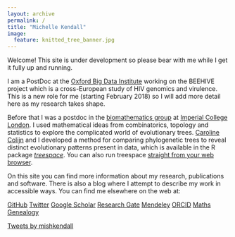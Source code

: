 ```yaml
---
layout: archive
permalink: /
title: "Michelle Kendall"
image:
  feature: knitted_tree_banner.jpg
---
```


Welcome! This site is under development so please bear with me while I get it fully up and running. 

I am a PostDoc at the <a href="https://www.bdi.ox.ac.uk/" target="_blank">Oxford Big Data Institute</a> working on the BEEHIVE project which is a cross-European study of HIV genomics and virulence.
This is a new role for me (starting February 2018) so I will add more detail here as my research takes shape.

Before that I was a postdoc in the <a href="http://www.imperial.ac.uk/biomathematics-group" target="_blank">biomathematics group</a> at <a href="https://www.imperial.ac.uk/" target="_blank">Imperial College London</a>. 
I used mathematical ideas from combinatorics, topology and statistics to explore the complicated world of evolutionary trees. 
<a href="http://www.imperial.ac.uk/people/c.colijn" target="_blank">Caroline Colijn</a> and I developed a method for comparing phylogenetic trees to reveal distinct evolutionary patterns present in data, which is available in the R package <a href="https://cran.rstudio.com/web/packages/treespace/index.html" target="_blank">*treespace*</a>. 
You can also run treespace <a href="http://shiny.imperial-stats-experimental.co.uk/users/mlkendal/treespace/" target="_blank">straight from your web browser</a>.

On this site you can find more information about my research, publications and software. 
There is also a blog where I attempt to describe my work in accessible ways. 
You can find me elsewhere on the web at:

<a href="https://github.com/MichelleKendall" target="_blank" class="btn"><i class="fa fa-github fa-2x"></i> GitHub</a>
<a href="https://twitter.com/mishkendall" target="_blank" class="btn btn-default"><i class="fa fa-twitter fa-2x"></i> Twitter</a>
<a href="https://scholar.google.co.uk/citations?user=CAzbfakAAAAJ&hl=en" target="_blank" class="btn btn-default"><i class="ai ai-google-scholar ai-2x"></i> Google Scholar</a>
<a href="https://www.researchgate.net/profile/Michelle_Kendall" target="_blank" class="btn btn-default"><i class="ai ai-researchgate ai-2x"></i> Research Gate</a>
<a href="https://www.mendeley.com/profiles/michelle-kendall1/" target="_blank" class="btn btn-default"><i class="ai ai-mendeley ai-2x"></i> Mendeley</a>
<a href="https://orcid.org/0000-0001-7344-7071" target="_blank" class="btn btn-default"><i class="ai ai-orcid ai-2x"></i> ORCID</a>
<a href="http://genealogy.math.ndsu.nodak.edu/id.php?id=181879" target="_blank" class="btn btn-default"><i class="fa fa-circle-o fa-2x"></i> Maths Genealogy</a>

<a class="twitter-timeline" data-width="400" data-height="600" data-theme="light" data-link-color="#2B7BB9" href="https://twitter.com/mishkendall?ref_src=twsrc%5Etfw">Tweets by mishkendall</a> <script async src="https://platform.twitter.com/widgets.js" charset="utf-8"></script>          
         